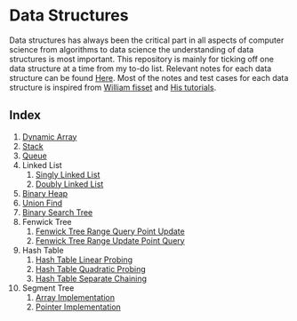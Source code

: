 # Data Structures

Data structures has always been the critical part in all aspects of computer science from algorithms to data science the understanding of data structures is most important. This repository is mainly for ticking off one data structure at a time from my to-do list. Relevant notes for each data structure can be found [Here](https://github.com/Pushparajkvp/CourseNotes/blob/master/DataStructures/dataStructures.md). Most of the notes and test cases for each data structure is inspired from [William fisset](https://github.com/williamfiset/Algorithms/tree/master/com/williamfiset/algorithms/datastructures) and [His tutorials](https://www.youtube.com/watch?v=RBSGKlAvoiM).

## Index

1. [Dynamic Array](https://github.com/Pushparajkvp/data-structures/blob/master/src/main/java/dev/pushparaj/DynamicArray.java)
1. [Stack](https://github.com/Pushparajkvp/data-structures/blob/master/src/main/java/dev/pushparaj/Stack.java)
1. [Queue](https://github.com/Pushparajkvp/data-structures/blob/master/src/main/java/dev/pushparaj/Queue.java)
1. Linked List
    1. [Singly Linked List](https://github.com/Pushparajkvp/data-structures/blob/master/src/main/java/dev/pushparaj/SinglyLinkedList.java)
    1. [Doubly Linked List](https://github.com/Pushparajkvp/data-structures/blob/master/src/main/java/dev/pushparaj/DoublyLinkedList.java)
1. [Binary Heap](https://github.com/Pushparajkvp/data-structures/blob/master/src/main/java/dev/pushparaj/BinaryHeap.java)
1. [Union Find](https://github.com/Pushparajkvp/data-structures/blob/master/src/main/java/dev/pushparaj/UnionFind.java)
1. [Binary Search Tree](https://github.com/Pushparajkvp/data-structures/blob/master/src/main/java/dev/pushparaj/BinarySearchTree.java)
1. Fenwick Tree
    1. [Fenwick Tree Range Query Point Update](https://github.com/Pushparajkvp/data-structures/blob/master/src/main/java/dev/pushparaj/FenwickTreeRangeQueryPointUpdate.java)
    1. [Fenwick Tree Range Update Point Query](https://github.com/Pushparajkvp/data-structures/blob/master/src/main/java/dev/pushparaj/FenwickTreeRangeUpdatePointQuery.java)
1. Hash Table
    1. [Hash Table Linear Probing](https://github.com/Pushparajkvp/data-structures/blob/master/src/main/java/dev/pushparaj/HashTableLinearProbing.java)
    1. [Hash Table Quadratic Probing](https://github.com/Pushparajkvp/data-structures/blob/master/src/main/java/dev/pushparaj/HashTableQuadraticProbing.java)
    1. [Hash Table Separate Chaining](https://github.com/Pushparajkvp/data-structures/blob/master/src/main/java/dev/pushparaj/HashTableSeparateChaining.java)
1. Segment Tree
    1. [Array Implementation](https://github.com/Pushparajkvp/data-structures/blob/master/src/main/java/dev/pushparaj/CompactSegmentTree.java)
    1. [Pointer Implementation](https://github.com/Pushparajkvp/data-structures/blob/master/src/main/java/dev/pushparaj/Node.java)